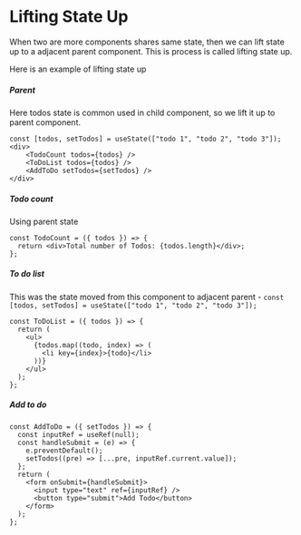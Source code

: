 # Lifting State Up
When two are more components shares same state, then we can lift state up to a adjacent parent component. This is process is called lifting state up.

Here is an example of lifting state up

##### Parent
Here todos state is common used in child component, so we lift it up to parent component.
```
const [todos, setTodos] = useState(["todo 1", "todo 2", "todo 3"]);
<div>
    <TodoCount todos={todos} />
    <ToDoList todos={todos} />
    <AddToDo setTodos={setTodos} />
</div>
```
##### Todo count
Using parent state
```
const TodoCount = ({ todos }) => {
  return <div>Total number of Todos: {todos.length}</div>;
};
```

##### To do list
This was the state moved from this component to adjacent parent - `const [todos, setTodos] = useState(["todo 1", "todo 2", "todo 3"]);`
```
const ToDoList = ({ todos }) => {
  return (
    <ul>
      {todos.map((todo, index) => (
        <li key={index}>{todo}</li>
      ))}
    </ul>
  );
};
```

##### Add to do
```
const AddToDo = ({ setTodos }) => {
  const inputRef = useRef(null);
  const handleSubmit = (e) => {
    e.preventDefault();
    setTodos((pre) => [...pre, inputRef.current.value]);
  };
  return (
    <form onSubmit={handleSubmit}>
      <input type="text" ref={inputRef} />
      <button type="submit">Add Todo</button>
    </form>
  );
};

```

